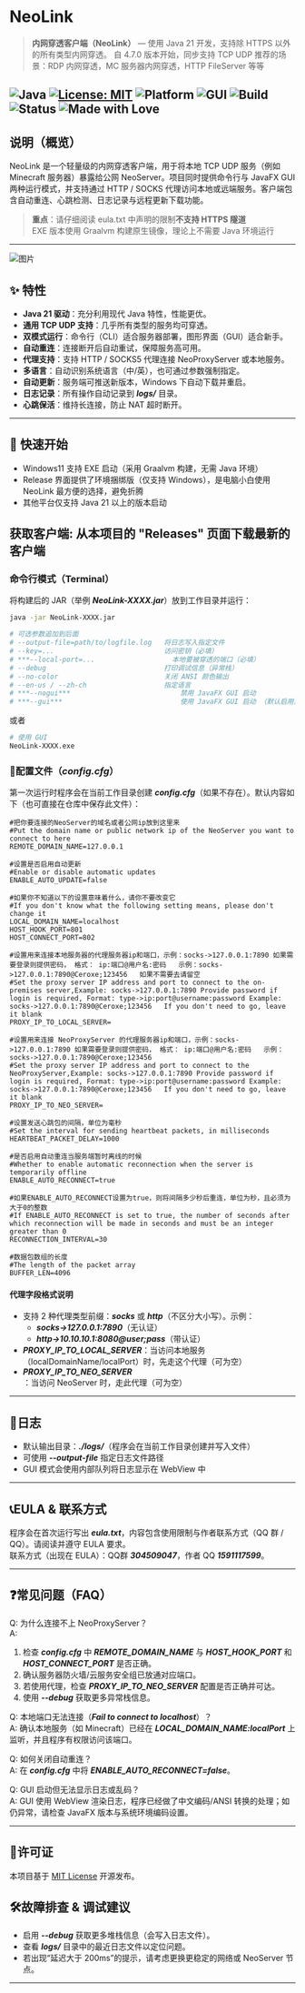 # NeoLink

> **内网穿透客户端（NeoLink）** — 使用 Java 21 开发，支持除 HTTPS 以外的所有类型内网穿透。
> 自 4.7.0 版本开始，同步支持 TCP UDP
> 推荐的场景：RDP 内网穿透，MC 服务器内网穿透，HTTP FileServer 等等

![Java](https://img.shields.io/badge/Java-21%2B-orange?logo=openjdk&logoColor=white)
[![License: MIT](https://img.shields.io/badge/License-MIT-blue.svg)](#许可证)
![Platform](https://img.shields.io/badge/Platform-Windows%20%7C%20Linux%20%7C%20macOS-lightgrey?logo=windows&logoColor=white)
![GUI](https://img.shields.io/badge/Interface-JavaFX-blueviolet?logo=javafx)
![Build](https://img.shields.io/badge/Build-GraalVM%20Native-lightblue?logo=graalvm)
![Status](https://img.shields.io/badge/Status-Stable-success?logo=github)
![Made with Love](https://img.shields.io/badge/Made%20with-%E2%9D%A4-red)
---

## 说明（概览）

NeoLink 是一个轻量级的内网穿透客户端，用于将本地 TCP UDP 服务（例如 Minecraft 服务器）暴露给公网 NeoServer。项目同时提供命令行与 JavaFX GUI 两种运行模式，并支持通过 HTTP / SOCKS 代理访问本地或远端服务。客户端包含自动重连、心跳检测、日志记录与远程更新下载功能。

> **重点**：请仔细阅读 eula.txt 中声明的限制**不支持 HTTPS 隧道** <br>
> EXE 版本使用 Graalvm 构建原生镜像，理论上不需要 Java 环境运行
---

![图片](/image.jpg "Magic Gardens")

## ✨ 特性

- **Java 21 驱动**：充分利用现代 Java 特性，性能更优。
- **通用 TCP UDP 支持**：几乎所有类型的服务均可穿透。
- **双模式运行**：命令行（CLI）适合服务器部署，图形界面（GUI）适合新手。
- **自动重连**：连接断开后自动重试，保障服务高可用。
- **代理支持**：支持 HTTP / SOCKS5 代理连接 NeoProxyServer 或本地服务。
- **多语言**：自动识别系统语言（中/英），也可通过参数强制指定。
- **自动更新**：服务端可推送新版本，Windows 下自动下载并重启。
- **日志记录**：所有操作自动记录到 ***logs/*** 目录。
- **心跳保活**：维持长连接，防止 NAT 超时断开。

---

## 🚀 快速开始
*   Windows11 支持 EXE 启动（采用 Graalvm 构建，无需 Java 环境）
*   Release 界面提供了环境捆绑版（仅支持 Windows），是电脑小白使用 NeoLink 最方便的选择，避免折腾
*   其他平台仅支持 Java 21 以上的版本启动
## **获取客户端:** 从本项目的 "Releases" 页面下载最新的客户端

### 命令行模式（Terminal）
将构建后的 JAR（举例 ***NeoLink-XXXX.jar***）放到工作目录并运行：

```bash
java -jar NeoLink-XXXX.jar

# 可选参数追加到后面
# --output-file=path/to/logfile.log   将日志写入指定文件
# --key=...                           访问密钥（必填）
# ***--local-port=...                   本地要被穿透的端口（必填）
# --debug                             打印调试信息（异常栈）
# --no-color                          关闭 ANSI 颜色输出
# --en-us / --zh-ch                   指定语言
# ***--nogui***                           禁用 JavaFX GUI 启动
# ***--gui***                             使用 JavaFX GUI 启动 （默认启用）
```
或者
```bash
# 使用 GUI
NeoLink-XXXX.exe
```

### 📁配置文件（***config.cfg***）

第一次运行时程序会在当前工作目录创建 ***config.cfg***（如果不存在）。默认内容如下（也可直接在仓库中保存此文件）：

```
#把你要连接的NeoServer的域名或者公网ip放到这里来
#Put the domain name or public network ip of the NeoServer you want to connect to here
REMOTE_DOMAIN_NAME=127.0.0.1

#设置是否启用自动更新
#Enable or disable automatic updates
ENABLE_AUTO_UPDATE=false

#如果你不知道以下的设置意味着什么，请你不要改变它
#If you don't know what the following setting means, please don't change it
LOCAL_DOMAIN_NAME=localhost
HOST_HOOK_PORT=801
HOST_CONNECT_PORT=802

#设置用来连接本地服务器的代理服务器ip和端口，示例：socks->127.0.0.1:7890 如果需要登录则提供密码， 格式： ip:端口@用户名:密码   示例：socks->127.0.0.1:7890@Ceroxe;123456   如果不需要去请留空
#Set the proxy server IP address and port to connect to the on-premises server,Example: socks->127.0.0.1:7890 Provide password if login is required, Format: type->ip:port@username:password Example: socks->127.0.0.1:7890@Ceroxe;123456   If you don't need to go, leave it blank
PROXY_IP_TO_LOCAL_SERVER=

#设置用来连接 NeoProxyServer 的代理服务器ip和端口，示例：socks->127.0.0.1:7890 如果需要登录则提供密码， 格式： ip:端口@用户名:密码   示例：socks->127.0.0.1:7890@Ceroxe;123456
#Set the proxy server IP address and port to connect to the NeoProxyServer,Example: socks->127.0.0.1:7890 Provide password if login is required, Format: type->ip:port@username:password Example: socks->127.0.0.1:7890@Ceroxe;123456   If you don't need to go, leave it blank
PROXY_IP_TO_NEO_SERVER=

#设置发送心跳包的间隔，单位为毫秒
#Set the interval for sending heartbeat packets, in milliseconds
HEARTBEAT_PACKET_DELAY=1000

#是否启用自动重连当服务端暂时离线的时候
#Whether to enable automatic reconnection when the server is temporarily offline
ENABLE_AUTO_RECONNECT=true

#如果ENABLE_AUTO_RECONNECT设置为true，则将间隔多少秒后重连，单位为秒，且必须为大于0的整数
#If ENABLE_AUTO_RECONNECT is set to true, the number of seconds after which reconnection will be made in seconds and must be an integer greater than 0
RECONNECTION_INTERVAL=30

#数据包数组的长度
#The length of the packet array
BUFFER_LEN=4096
```

#### 代理字段格式说明
- 支持 2 种代理类型前缀：***socks*** 或 ***http***（不区分大小写）。示例：
  - ***socks->127.0.0.1:7890***（无认证）
  - ***http->10.10.10.1:8080@user;pass***（带认证）
- ***PROXY_IP_TO_LOCAL_SERVER***：当访问本地服务（localDomainName/localPort）时，先走这个代理（可为空）
- ***PROXY_IP_TO_NEO_SERVER***：当访问 NeoServer 时，走此代理（可为空）

---

## 📜日志

- 默认输出目录：***./logs/***（程序会在当前工作目录创建并写入文件）
- 可使用 ***--output-file*** 指定日志文件路径
- GUI 模式会使用内部队列将日志显示在 WebView 中

---

## 📞EULA & 联系方式

程序会在首次运行写出 ***eula.txt***，内容包含使用限制与作者联系方式（QQ 群 / QQ）。请阅读并遵守 EULA 要求。  
联系方式（出现在 EULA）：QQ群 ***304509047***，作者 QQ ***1591117599***。

---

## ❓常见问题（FAQ）

Q: 为什么连接不上 NeoProxyServer？  
A:
1. 检查 ***config.cfg*** 中 ***REMOTE_DOMAIN_NAME*** 与 ***HOST_HOOK_PORT*** 和 ***HOST_CONNECT_PORT*** 是否正确。  
2. 确认服务器防火墙/云服务安全组已放通对应端口。  
3. 若使用代理，检查 ***PROXY_IP_TO_NEO_SERVER*** 配置是否正确并可达。  
4. 使用 ***--debug*** 获取更多异常栈信息。

Q: 本地端口无法连接（***Fail to connect to localhost***）？  
A: 确认本地服务（如 Minecraft）已经在 ***LOCAL_DOMAIN_NAME:localPort*** 上监听，并且程序有权限访问该端口。

Q: 如何关闭自动重连？  
A: 在 ***config.cfg*** 中将 ***ENABLE_AUTO_RECONNECT=false***。

Q: GUI 启动但无法显示日志或乱码？  
A: GUI 使用 WebView 渲染日志，程序已经做了中文编码/ANSI 转换的处理；如仍异常，请检查 JavaFX 版本与系统环境编码设置。

---

## 🔐许可证

本项目基于 [MIT License](https://opensource.org/licenses/MIT) 开源发布。


## 🛠️故障排查 & 调试建议

- 启用 ***--debug*** 获取更多堆栈信息（会写入日志文件）。
- 查看 ***logs/*** 目录中的最近日志文件以定位问题。
- 若出现“延迟大于 200ms”的提示，请考虑更换更稳定的网络或 NeoServer 节点。

---
